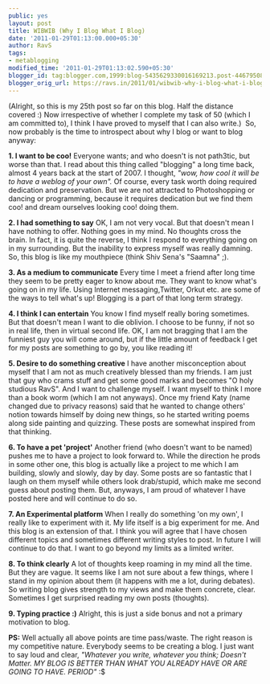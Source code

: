 ```yaml
---
public: yes
layout: post
title: WIBWIB (Why I Blog What I Blog)
date: '2011-01-29T01:13:00.000+05:30'
author: RavS
tags:
- metablogging
modified_time: '2011-01-29T01:13:02.590+05:30'
blogger_id: tag:blogger.com,1999:blog-5435629330016169213.post-4467950861937915691
blogger_orig_url: https://ravs.in/2011/01/wibwib-why-i-blog-what-i-blog.html
---
```


(Alright, so this is my 25th post so far on this blog. Half the distance covered :) Now irrespective of whether I complete my task of 50 (which I am committed to), I think I have proved to myself that I can also write.)  So, now probably is the time to introspect about why I blog or want to blog anyway:

**1. I want to be coo!**
Everyone wants; and who doesn't is not path3tic, but worse than that. I read about this thing called "blogging" a long time back, almost 4 years back at the start of 2007. I thought, _"wow, how cool it will be to have a weblog of your own"._ Of course, every task worth doing required dedication and preservation. But we are not attracted to Photoshopping or dancing or programming, because it requires dedication but we find them coo! and dream ourselves looking coo! doing them.

**2. I had something to say**
OK, I am not very vocal. But that doesn't mean I have nothing to offer. Nothing goes in my mind. No thoughts cross the brain. In fact, it is quite the reverse, I think I respond to everything going on in my surrounding. But the inability to express myself was really damning. So, this blog is like my mouthpiece (think Shiv Sena's "Saamna" ;).

**3. As a medium to communicate**
Every time I meet a friend after long time they seem to be pretty eager to know about me. They want to know what's going on in my life. Using Internet messaging,Twitter, Orkut etc. are some of the ways to tell what's up! Blogging is a part of that long term strategy.

**4. I think I can entertain**
You know I find myself really boring sometimes. But that doesn't mean I want to die oblivion. I choose to be funny, if not so in real life, then in virtual second life. OK, I am not bragging that I am the funniest guy you will come around, but if the little amount of feedback I get for my posts are something to go by, you like reading it!

**5. Desire to do something creative**
I have another misconception about myself that I am not as much creatively blessed than my friends. I am just that guy who crams stuff and get some good marks and becomes "O holy studious RavS". And I want to challenge myself. I want myself to think I more than a book worm (which I am not anyways). Once my friend Katy (name changed due to privacy reasons) said that he wanted to change others' notion towards himself by doing new things, so he started writing poems along side painting and quizzing. These posts are somewhat inspired from that thinking.

**6. To have a pet 'project'**
Another friend (who doesn't want to be named) pushes me to have a project to look forward to. While the direction he prods in some other one, this blog is actually like a project to me which I am building, slowly and slowly, day by day. Some posts are so fantastic that I laugh on them myself while others look drab/stupid, which make me second guess about posting them. But, anyways, I am proud of whatever I have posted here and will continue to do so.

**7. An Experimental platform**
When I really do something 'on my own', I really like to experiment with it. My life itself is a big experiment for me. And this blog is an extension of that. I think you will agree that I have chosen different topics and sometimes different writing styles to post. In future I will continue to do that. I want to go beyond my limits as a limited writer.

**8. To think clearly**
A lot of thoughts keep roaming in my mind all the time. But they are vague. It seems like I am not sure about a few things, where I stand in my opinion about them (it happens with me a lot, during debates). So writing blog gives strength to my views and make them concrete, clear. Sometimes I get surprised reading my own posts (thoughts).

**9. Typing practice :)**
Alright, this is just a side bonus and not a primary motivation to blog.

**PS:** Well actually all above points are time pass/waste. The right reason is my competitive nature. Everybody seems to be creating a blog. I just want to say loud and clear, _"Whatever you write, whatever you think; Doesn't Matter. MY BLOG IS BETTER THAN WHAT YOU ALREADY HAVE OR ARE GOING TO HAVE. PERIOD"_ :$
